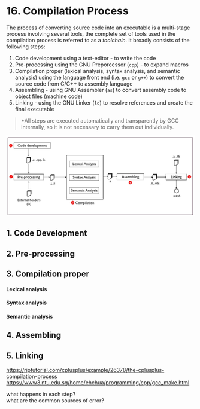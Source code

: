 # 16. Compilation Process

The process of converting source code into an executable is a multi-stage process involving several tools, the complete set of tools used in the compilation process is referred to as a *toolchain*. It broadly consists of the following steps:

1. Code development using a text-editor - to write the code
2. Pre-processing using the GNU Preporcessor (``cpp``) - to expand macros
3. Compilation proper (lexical analysis, syntax analysis, and semantic analysis) using the language front end (i.e. ``gcc`` or ``g++``) to convert the source code from C/C++ to assembly language
4. Assembling - using GNU Assembler (``as``) to convert assembly code to object files (machine code)
5. Linking - using the GNU Linker (``ld``) to resolve references and create the final executable

> *All steps are executed automatically and transparently by GCC internally, so it is not necessary to carry them out individually.

![compilation-process](/assets/compilation.jpg)

## 1. Code Development
## 2. Pre-processing
## 3. Compilation proper
#### Lexical analysis
#### Syntax analysis
#### Semantic analysis
## 4. Assembling
## 5. Linking


https://riptutorial.com/cplusplus/example/26378/the-cplusplus-compilation-process  
https://www3.ntu.edu.sg/home/ehchua/programming/cpp/gcc_make.html  

what happens in each step?  
what are the common sources of error?
